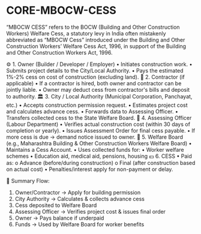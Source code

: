 # CORE-MBOCW-CESS
“MBOCW CESS” refers to the BOCW (Building and Other Construction Workers) Welfare Cess, a statutory levy in India often mistakenly abbreviated as “MBOCW Cess” introduced under the Building and Other Construction Workers’ Welfare Cess Act, 1996, in support of the Building and Other Construction Workers Act, 1996.

⚙️ 1. Owner (Builder / Developer / Employer)
•	Initiates construction work.
•	Submits project details to the City/Local Authority.
•	Pays the estimated 1%-2% cess on cost of construction (excluding land).
🧱 2. Contractor (if applicable)
•	If a contractor is hired, both owner and contractor can be jointly liable.
•	Owner may deduct cess from contractor's bills and deposit to authority.
🏛️ 3. City / Local Authority (Municipal Corporation, Panchayat, etc.)
•	Accepts construction permission request.
•	Estimates project cost and calculates advance cess.
•	Forwards data to Assessing Officer.
•	Transfers collected cess to the State Welfare Board.
🧾 4. Assessing Officer (Labour Department)
•	Verifies actual construction cost (within 30 days of completion or yearly).
•	Issues Assessment Order for final cess payable.
•	If more cess is due → demand notice issued to owner.
🏢 5. Welfare Board (e.g., Maharashtra Building & Other Construction Workers Welfare Board)
•	Maintains a Cess Account.
•	Uses collected funds for:
•	Worker welfare schemes
•	Education aid, medical aid, pensions, housing
💵 6. CESS
•	Paid as:
o	Advance (before/during construction)
o	Final (after construction based on actual cost)
•	Penalties/interest apply for non-payment or delay.




🔁 Summary Flow:
1.	Owner/Contractor → Apply for building permission
2.	City Authority → Calculates & collects advance cess
3.	Cess deposited to Welfare Board
4.	Assessing Officer → Verifies project cost & issues final order
5.	Owner → Pays balance if underpaid
6.	Funds → Used by Welfare Board for worker benefits
